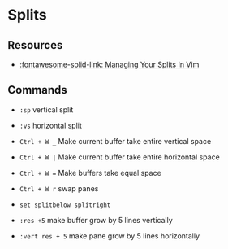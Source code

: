 Splits
===

Resources
---
- [:fontawesome-solid-link: Managing Your Splits In Vim](https://www.youtube.com/watch?v=Zir28KFCSQw)

Commands
---

- `:sp` vertical split

- `:vs` horizontal split

- `Ctrl + W _` Make current buffer take entire vertical space

- `Ctrl + W |` Make current buffer take entire horizontal space

- `Ctrl + W =` Make buffers take equal space

- `Ctrl + W r` swap panes

- `set splitbelow splitright`

- `:res +5` make buffer grow by 5 lines vertically

- `:vert res + 5` make pane grow by 5 lines horizontally
